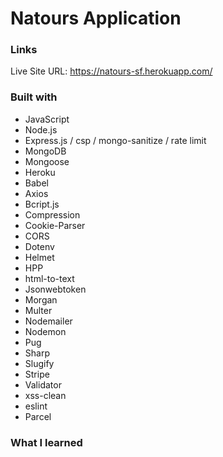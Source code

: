 # Natours Application



### Links
Live Site URL: https://natours-sf.herokuapp.com/


### Built with

- JavaScript
- Node.js
- Express.js / csp / mongo-sanitize / rate limit
- MongoDB
- Mongoose
- Heroku
- Babel
- Axios
- Bcript.js
- Compression
- Cookie-Parser
- CORS
- Dotenv
- Helmet
- HPP
- html-to-text
- Jsonwebtoken
- Morgan
- Multer
- Nodemailer
- Nodemon
- Pug
- Sharp
- Slugify
- Stripe
- Validator
- xss-clean
- eslint
- Parcel


### What I learned

